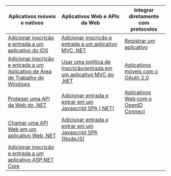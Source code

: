 | Aplicativos móveis e nativos | Aplicativos Web e APIs da Web | Integrar diretamente com protocolos |
| --- | --- | --- |
| [Adicionar inscrição e entrada a um aplicativo do iOS](../articles/active-directory-b2c/active-directory-b2c-devquickstarts-ios.md) |[Adicionar inscrição e entrada a um aplicativo MVC .NET](../articles/active-directory-b2c/active-directory-b2c-devquickstarts-web-dotnet.md) |[Registrar um aplicativo](../articles/active-directory-b2c/active-directory-b2c-app-registration.md) |
| [Adicionar inscrição e entrada a um Aplicativo de Área de Trabalho do Windows](../articles/active-directory-b2c/active-directory-b2c-devquickstarts-native-dotnet.md) |[Usar uma política de inscrição/entrada em um aplicativo MVC do .NET](../articles/active-directory-b2c/active-directory-b2c-devquickstarts-web-dotnet-susi.md) |[Aplicativos móveis com o OAuth 2.0](../articles/active-directory-b2c/active-directory-b2c-reference-oauth-code.md) |
| [Proteger uma API da Web do .NET](../articles/active-directory-b2c/active-directory-b2c-devquickstarts-api-dotnet.md) | [Adicionar entrada e entrar em um Javascript SPA (.NET)](https://github.com/Azure-Samples/active-directory-b2c-javascript-singlepageapp-dotnet-webapi) | [Aplicativos Web com o OpenID Connect](../articles/active-directory-b2c/active-directory-b2c-reference-oidc.md) |
| [Chamar uma API Web em um aplicativo Web .NET](../articles/active-directory-b2c/active-directory-b2c-devquickstarts-web-api-dotnet.md) | [Adicionar entrada e entrar em um Javascript SPA (NodeJS)](https://github.com/Azure-Samples/active-directory-b2c-javascript-singlepageapp-nodejs-webapi)| |
| [Adicionar inscrição e entrada a um aplicativo ASP.NET Core](https://github.com/azure-samples/active-directory-dotnet-webapp-openidconnect-aspnetcore-b2c) | | |



<!--HONumber=Feb17_HO1-->


